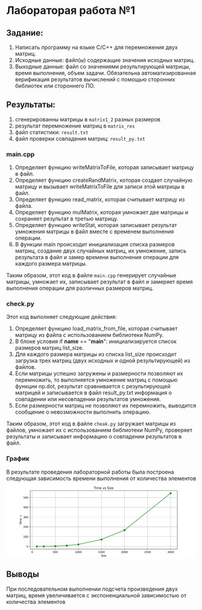 # Лабораторая работа №1 

## Задание: 
1. Написать программу на языке C/C++ для перемножения двух матриц. 
2. Исходные данные: файл(ы) содержащие значения исходных матриц.
3. Выходные данные: файл со значениями результирующей матрицы, время выполнения, объем задачи.
    Обязательна автоматизированная верификация результатов вычислений с помощью сторонних библиотек или стороннего ПО.

## Результаты: 
1. сгенерированны матрицы в `matrix1_2` разных размеров
2. результат перемножение матриц в `matrix_res`
3. файл статистики: `result.txt`
4. файл проверки совпадения матриц: `result_py.txt`

### main.cpp
1. Определяет функцию writeMatrixToFile, которая записывает матрицу в файл.
2. Определяет функцию createRandMatrix, которая создает случайную матрицу и вызывает writeMatrixToFile для записи этой матрицы в файл.
3. Определяет функцию read_matrix, которая считывает матрицу из файла.
4. Определяет функцию mulMatrix, которая умножает две матрицы и сохраняет результат в третью матрицу.
5. Определяет функцию writeStat, которая записывает результат умножения матрицы в файл вместе с временем выполнения операции.
6. В функции main происходит инициализация списка размеров матриц, создание двух случайных матриц, их умножение, запись результата в файл и замер времени выполнения операции для каждого размера матрицы.

Таким образом, этот код в файле `main.cpp` генерирует случайные матрицы, умножает их, записывает результат в файл и замеряет время выполнения операции для различных размеров матриц.

### check.py
Этот код выполняет следующие действия:

1. Определяет функцию load_matrix_from_file, которая считывает матрицу из файла с использованием библиотеки NumPy.
2. В блоке условия if __name__ == "__main__": инициализируется список размеров матриц list_size.
3. Для каждого размера матрицы из списка list_size происходит загрузка трех матриц (двух исходных и одной результирующей) из файлов.
4. Если матрицы успешно загружены и размерности позволяют их перемножить, то выполняется умножение матриц с помощью функции np.dot, результат сравнивается с результирующей матрицей и записывается в файл result_py.txt информация о совпадении или несовпадении результатов умножения.
5. Если размерности матриц не позволяют их перемножить, выводится сообщение о невозможности выполнить операцию.

Таким образом, этот код в файле `cheak.py` загружает матрицы из файлов, умножает их с использованием библиотеки NumPy, проверяет результаты и записывает информацию о совпадении результатов в файл.

### График 
В результате проведения лабораторной работы была построена следующая зависимость времени выполнения от количества элементов<br>
![alt text](main\files\plot.png)

## Выводы
При последовательном выполнении подсчета произведения двух матриц, время увеличивается с экспоненциальной зависимостью от количества элементов